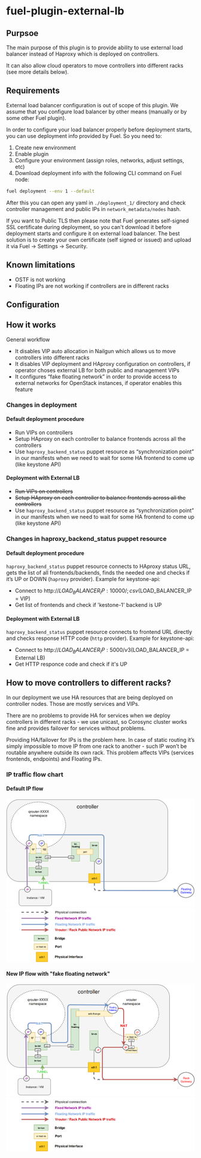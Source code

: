 # fuel-plugin-external-lb

## Purpsoe
The main purpose of this plugin is to provide ability to use external load balancer instead of Haproxy which is deployed on controllers.

It can also allow cloud operators to move controllers into different racks (see more details below).

## Requirements
External load balancer configuration is out of scope of this plugin. We assume that you configure load balancer by other means (manually or by some other Fuel plugin).

In order to configure your load balancer properly before deployment starts, you can use deployment info provided by Fuel. So you need to:

1. Create new environment
2. Enable plugin
3. Configure your environment (assign roles, networks, adjust settings, etc)
4. Download deployment info with the following CLI command on Fuel node:
```bash
fuel deployment --env 1 --default
```
After this you can open any yaml in `./deployment_1/` directory and check controller management and public IPs in `network_metadata/nodes` hash.

If you want to Public TLS then please note that Fuel generates self-signed SSL certificate during deployment, so you can't download it before deployment starts and configure it on external load balancer. The best solution is to create your own certificate (self signed or issued) and upload it via Fuel -> Settings -> Security.

## Known limitations
* OSTF is not working
* Floating IPs are not working if controllers are in different racks

## Configuration

## How it works
General workflow
* It disables VIP auto allocation in Nailgun which allows us to move controllers into different racks
* It disables VIP deployment and HAproxy configuration on controllers, if operator choses external LB for both public and management VIPs
* It configures “fake floating network” in order to provide access to external networks for OpenStack instances, if operator enables this feature

### Changes in deployment
#### Default deployment procedure
* Run VIPs on controllers
* Setup HAproxy on each controller to balance frontends across all the controllers
* Use `haproxy_backend_status` puppet resource as “synchronization point” in our manifests when we need to wait for some HA frontend to come up (like keystone API)

#### Deployment with External LB
* ~~Run VIPs on controllers~~
* ~~Setup HAproxy on each controller to balance frontends across all the controllers~~
* Use `haproxy_backend_status` puppet resource as “synchronization point” in our manifests when we need to wait for some HA frontend to come up (like keystone API)

### Changes in haproxy_backend_status puppet resource

#### Default deployment procedure
`haproxy_backend_status` puppet resource connects to HAproxy status URL, gets the list of all frontends/backends, finds the needed one and checks if it’s UP or DOWN (`haproxy` provider). Example for keystone-api:

* Connect to http://$LOAD_BALANCER_IP:10000/;csv   ($LOAD_BALANCER_IP = VIP)
* Get list of frontends and check if 'kestone-1' backend is UP

#### Deployment with External LB
`haproxy_backend_status` puppet resource connects to frontend URL directly and checks response HTTP code (`http` provider). Example for keystone-api:

* Connect to http://$LOAD_BALANCER_IP:5000/v3      ($LOAD_BALANCER_IP = External LB)
* Get HTTP responce code and check if it's UP

## How to move controllers to different racks?
In our deployment we use HA resources that are being deployed on controller nodes. Those are mostly services and VIPs.

There are no problems to provide HA for services when we deploy controllers in different racks - we use unicast, so Corosync cluster works fine and provides failover for services without problems.

Providing HA/failover for IPs is the problem here. In case of static routing it’s simply impossible to move IP from one rack to another - such IP won’t be routable anywhere outside its own rack. This problem affects VIPs (services frontends, endpoints) and Floating IPs.

### IP traffic flow chart

#### Default IP flow
![Default IP flow scheme](doc/default-traffic.png)
![Legend](doc/legend.png)

#### New IP flow with "fake floating network"
![New IP flow scheme](doc/new-traffic.png)
![Legend](doc/legend.png)
